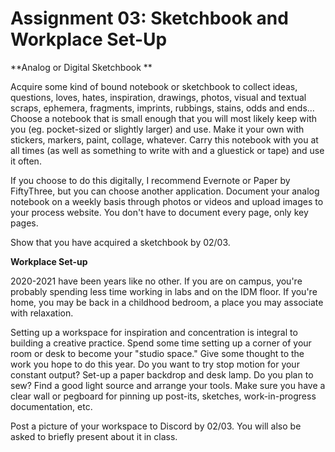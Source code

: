 
# Assignment 03: Sketchbook and Workplace Set-Up 

**Analog or Digital Sketchbook **

Acquire some kind of bound notebook or sketchbook to collect ideas, questions, loves, hates, inspiration, drawings, photos, visual and textual scraps, ephemera, fragments, imprints, rubbings, stains, odds and ends… Choose a notebook that is small enough that you will most likely keep with you (eg. pocket-sized or slightly larger) and use. Make it your own with stickers, markers, paint, collage, whatever. Carry this notebook with you at all times (as well as something to write with and a gluestick or tape) and use it often.

If you choose to do this digitally, I recommend Evernote or Paper by FiftyThree, but you can choose another application. Document your analog notebook on a weekly basis through photos or videos and upload images to your process website. You don't have to document every page, only key pages.

Show that you have acquired a sketchbook by 02/03. 

**Workplace Set-up**

2020-2021 have been years like no other. If you are on campus, you're probably spending less time working in labs and on the IDM floor. If you're home, you may be back in a childhood bedroom, a place you may associate with relaxation. 

Setting up a workspace for inspiration and concentration is integral to building a creative practice. Spend some time setting up a corner of your room or desk to become your "studio space." Give some thought to the work you hope to do this year. Do you want to try stop motion for your constant output? Set-up a paper backdrop and desk lamp. Do you plan to sew? Find a good light source and arrange your tools. Make sure you have a clear wall or pegboard for pinning up post-its, sketches, work-in-progress documentation, etc. 

Post a picture of your workspace to Discord by 02/03. You will also be asked to briefly present about it in class. 
